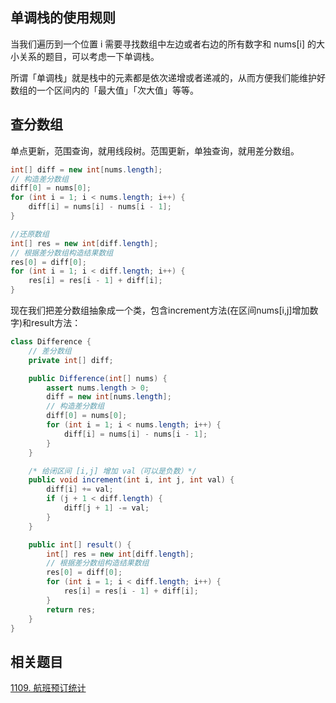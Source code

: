 ## 单调栈的使用规则

当我们遍历到一个位置 i 需要寻找数组中左边或者右边的所有数字和 nums[i] 的大小关系的题目，可以考虑一下单调栈。

所谓「单调栈」就是栈中的元素都是依次递增或者递减的，从而方便我们能维护好数组的一个区间内的「最大值」「次大值」等等。


## 查分数组

单点更新，范围查询，就用线段树。范围更新，单独查询，就用差分数组。
```Java
int[] diff = new int[nums.length];
// 构造差分数组
diff[0] = nums[0];
for (int i = 1; i < nums.length; i++) {
    diff[i] = nums[i] - nums[i - 1];
}

//还原数组
int[] res = new int[diff.length];
// 根据差分数组构造结果数组
res[0] = diff[0];
for (int i = 1; i < diff.length; i++) {
    res[i] = res[i - 1] + diff[i];
}
```
现在我们把差分数组抽象成一个类，包含increment方法(在区间nums[i,j]增加数字)和result方法：
```Java
class Difference {
    // 差分数组
    private int[] diff;

    public Difference(int[] nums) {
        assert nums.length > 0;
        diff = new int[nums.length];
        // 构造差分数组
        diff[0] = nums[0];
        for (int i = 1; i < nums.length; i++) {
            diff[i] = nums[i] - nums[i - 1];
        }
    }

    /* 给闭区间 [i,j] 增加 val（可以是负数）*/
    public void increment(int i, int j, int val) {
        diff[i] += val;
        if (j + 1 < diff.length) {
            diff[j + 1] -= val;
        }
    }

    public int[] result() {
        int[] res = new int[diff.length];
        // 根据差分数组构造结果数组
        res[0] = diff[0];
        for (int i = 1; i < diff.length; i++) {
            res[i] = res[i - 1] + diff[i];
        }
        return res;
    }
}
```
## 相关题目
[1109. 航班预订统计](https://leetcode-cn.com/problems/corporate-flight-bookings/)

